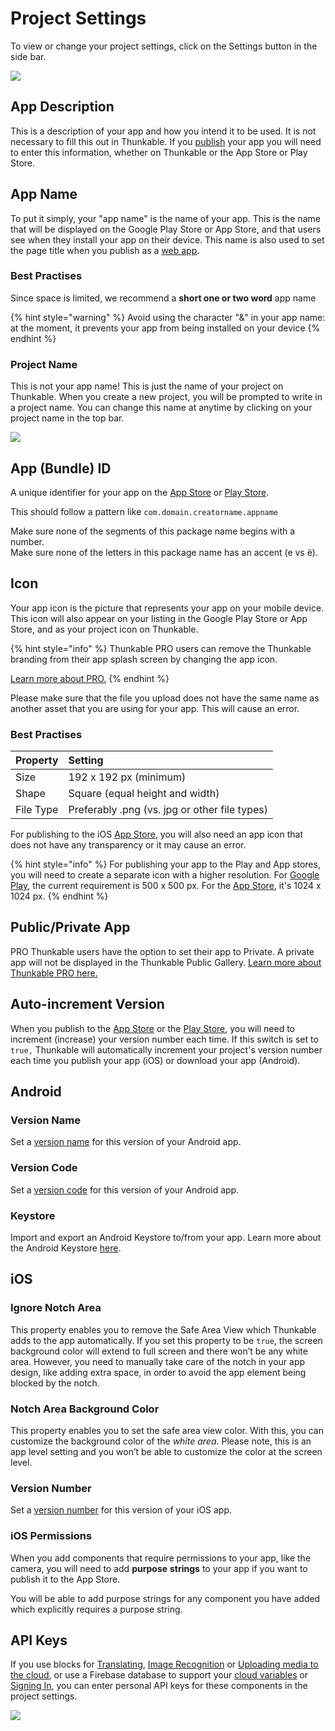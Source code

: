 # Project Settings

To view or change your project settings, click on the Settings button in the side bar. 

![](../.gitbook/assets/app_name.gif)

## App Description

This is a description of your app and how you intend it to be used. It is not necessary to fill this out in Thunkable. If you [publish](../publish.md) your app you will need to enter this information, whether on Thunkable or the App Store or Play Store.

## App Name

To put it simply, your "app name" is the name of your app. This is the name that will be displayed on the Google Play Store or App Store, and that users see when they install your app on their device. This name is also used to set the page title when you publish as a [web app](../publish-as-a-web-app-pro.md). 

### Best Practises

Since space is limited, we recommend a **short one or two word** app name

{% hint style="warning" %}
Avoid using the character "&" in your app name: at the moment, it prevents your app from being installed on your device
{% endhint %}

### **Project Name** 

This is not your app name! This is just the name of your project on Thunkable. When you create a new project, you will be prompted to write in a project name. You can change this name at anytime by clicking on your project name in the top bar.

![](../.gitbook/assets/image%20%28196%29.png)

## App \(Bundle\) ID

A unique identifier for your app on the [App Store](../publish-to-app-store-ios.md#register-an-app-id-on-app-store-connect) or [Play Store](../publish-to-play-store-android.md#the-package-name). 

This should follow a pattern like `com.domain.creatorname.appname`

Make sure none of the segments of this package name begins with a number.  
﻿Make sure none of the letters in this package name has an accent \(e vs ë\).

## Icon

Your app icon is the picture that represents your app on your mobile device. This icon will also appear on your listing in the Google Play Store or App Store, and as your project icon on Thunkable.

{% hint style="info" %}
Thunkable PRO users can remove the Thunkable branding from their app splash screen by changing the app icon.

[Learn more about PRO.](https://thunkable.com/#/pricing)
{% endhint %}

Please make sure that the file you upload does not have the same name as another asset that you are using for your app. This will cause an error.

### Best Practises 

| **Property** | Setting |
| :--- | :--- |
| Size | 192 x 192 px \(minimum\) |
| Shape | Square \(equal height and width\) |
| File Type | Preferably .png \(vs. jpg or other file types\) |

For publishing to the iOS [App Store](../publish-to-app-store-ios.md#upload-an-icon-and-enter-your-build-number-and-version-number), you will also need an app icon that does not have any transparency or it may cause an error.

{% hint style="info" %}
For publishing your app to the Play and App stores, you will need to create a separate icon with a higher resolution. For [Google Play](https://developer.android.com/google-play/resources/icon-design-specifications#creating_assets), the current requirement is 500 x 500 px. For the [App Store](https://developer.apple.com/design/human-interface-guidelines/ios/icons-and-images/app-icon#app-icon-sizes), it's 1024 x 1024 px.
{% endhint %}

## Public/Private App

PRO Thunkable users have the option to set their app to Private. A private app will not be displayed in the Thunkable Public Gallery. [Learn more about Thunkable PRO here.](https://thunkable.com/#/pricing)

## Auto-increment Version

When you publish to the [App Store](../publish-to-app-store-ios.md) or the [Play Store](../publish-to-play-store-android.md), you will need to increment \(increase\) your version number each time. If this switch is set to `true,` Thunkable will automatically increment your project's version number each time you publish your app \(iOS\) or download your app \(Android\).

## Android

### Version Name

Set a [version name](../publish-to-play-store-android.md#build-and-version-number) for this version of your Android app.

### Version Code

Set a [version code](../publish-to-play-store-android.md#build-and-version-number) for this version of your Android app.

### Keystore

Import and export an Android Keystore to/from your app. Learn more about the Android Keystore [here](../publish-to-play-store-android.md#the-keystore-private-key).

## iOS

### Ignore Notch Area

This property enables you to remove the Safe Area View which Thunkable adds to the app automatically. If you set this property to be `true`, the screen background color will extend to full screen and there won’t be any white area. However, you need to manually take care of the notch in your app design, like adding extra space, in order to avoid the app element being blocked by the notch.

### Notch Area Background Color

This property enables you to set the safe area view color. With this, you can customize the background color of the _white area_. Please note, this is an app level setting and you won’t be able to customize the color at the screen level.

### Version Number

Set a [version number](../publish-to-app-store-ios.md#set-a-version-number) for this version of your iOS app.

### iOS Permissions

When you add components that require permissions to your app, like the camera, you will need to add **purpose** **strings** to your app if you want to publish it to the App Store. 

You will be able to add purpose strings for any component you have added which explicitly requires a purpose string.

## API Keys

If you use blocks for [Translating](../speech.md#translation), [Image Recognition](../camera.md#image-recognition) or [Uploading media to the cloud](../camera.md#upload-image-to-the-cloud), or use a Firebase database to support your [cloud variables](../variables.md#cloud-variables) or [Signing In](../sign-in.md), you can enter personal API keys for these components in the project settings. 

![](../.gitbook/assets/cloudinary-settings.png)

